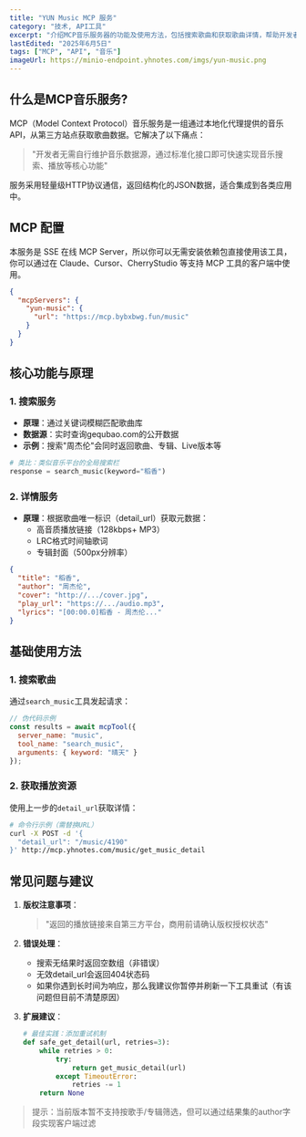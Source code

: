 ```yaml
---
title: "YUN Music MCP 服务"
category: "技术, API工具"
excerpt: "介绍MCP音乐服务器的功能及使用方法，包括搜索歌曲和获取歌曲详情，帮助开发者快速集成音乐服务。"
lastEdited: "2025年6月5日"
tags: ["MCP", "API", "音乐"]
imageUrl: https://minio-endpoint.yhnotes.com/imgs/yun-music.png
---
```


## 什么是MCP音乐服务?

MCP（Model Context Protocol）音乐服务是一组通过本地化代理提供的音乐API，从第三方站点获取歌曲数据。它解决了以下痛点：

> "开发者无需自行维护音乐数据源，通过标准化接口即可快速实现音乐搜索、播放等核心功能"

服务采用轻量级HTTP协议通信，返回结构化的JSON数据，适合集成到各类应用中。

## MCP 配置

本服务是 SSE 在线 MCP Server，所以你可以无需安装依赖包直接使用该工具，你可以通过在 Claude、Cursor、CherryStudio 等支持 MCP 工具的客户端中使用。

```json
{
  "mcpServers": {
    "yun-music": {
      "url": "https://mcp.bybxbwg.fun/music"
    }
  }
}
```

## 核心功能与原理

### 1. 搜索服务
- **原理**：通过关键词模糊匹配歌曲库
- **数据源**：实时查询gequbao.com的公开数据
- **示例**：搜索"周杰伦"会同时返回歌曲、专辑、Live版本等

```python
# 类比：类似音乐平台的全局搜索栏
response = search_music(keyword="稻香")
```

### 2. 详情服务
- **原理**：根据歌曲唯一标识（detail_url）获取元数据：
  - 高音质播放链接（128kbps+ MP3）
  - LRC格式时间轴歌词
  - 专辑封面（500px分辨率）

```json
{
  "title": "稻香",
  "author": "周杰伦",
  "cover": "http://.../cover.jpg",
  "play_url": "https://.../audio.mp3",
  "lyrics": "[00:00.0]稻香 - 周杰伦..."
}
```

## 基础使用方法
### 1. 搜索歌曲
通过`search_music`工具发起请求：

```javascript
// 伪代码示例
const results = await mcpTool({
  server_name: "music",
  tool_name: "search_music",
  arguments: { keyword: "晴天" }
});
```

### 2. 获取播放资源
使用上一步的`detail_url`获取详情：

```bash
# 命令行示例（需替换URL）
curl -X POST -d '{
  "detail_url": "/music/4190"
}' http://mcp.yhnotes.com/music/get_music_detail
```

## 常见问题与建议
1. **版权注意事项**：
   > "返回的播放链接来自第三方平台，商用前请确认版权授权状态"

3. **错误处理**：
   - 搜索无结果时返回空数组（非错误）
   - 无效detail_url会返回404状态码
   - 如果你遇到长时间为响应，那么我建议你暂停并刷新一下工具重试（有该问题但目前不清楚原因）
   
4. **扩展建议**：
   
   ```python
   # 最佳实践：添加重试机制
   def safe_get_detail(url, retries=3):
       while retries > 0:
           try:
               return get_music_detail(url)
           except TimeoutError:
               retries -= 1
       return None
   ```

> 提示：当前版本暂不支持按歌手/专辑筛选，但可以通过结果集的author字段实现客户端过滤
